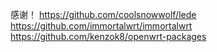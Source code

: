 感谢！
https://github.com/coolsnowwolf/lede
https://github.com/immortalwrt/immortalwrt
https://github.com/kenzok8/openwrt-packages
